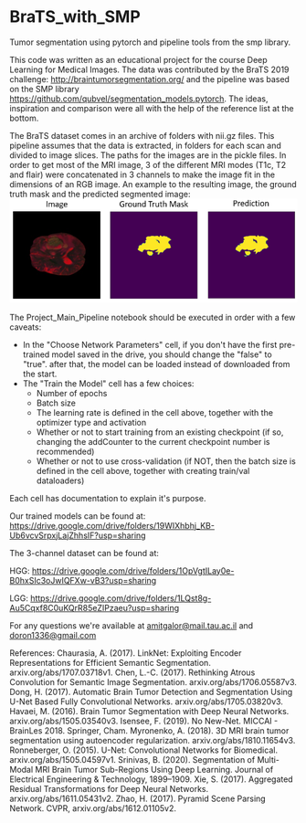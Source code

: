 # BraTS_with_SMP
Tumor segmentation using pytorch and pipeline tools from the smp library. 

This code was written as an educational project for the course Deep Learning for Medical Images. 
The data was contributed by the BraTS 2019 challenge: http://braintumorsegmentation.org/ and the pipeline was based on the SMP library https://github.com/qubvel/segmentation_models.pytorch. The ideas, inspiration and comparison were all with the help of the reference list at the bottom.


The BraTS dataset comes in an archive of folders with nii.gz files. This pipeline assumes that the data is extracted, in folders for each scan and divided to image slices. The paths for the images are in the pickle files.
In order to get most of the MRI image, 3 of the different MRI modes (T1c, T2 and flair) were concatenated in 3 channels to make the image fit in the dimensions of an RGB image.
An example to the resulting image, the ground truth mask and the predicted segmented image:
![example image](/example_image_59.PNG)

The Project_Main_Pipeline notebook should be executed in order with a few caveats:
- In the "Choose Network Parameters" cell, if you don't have the first pre-trained model saved in the drive, you should change the "false" to "true". after that, the model can be loaded instead of downloaded from the start.
- The "Train the Model" cell has a few choices: 
    - Number of epochs
    - Batch size
    - The learning rate is defined in the cell above, together with the optimizer type and activation
    - Whether or not to start training from an existing checkpoint (if so, changing the addCounter to the current checkpoint number is recommended)
    - Whether or not to use cross-validation (if NOT, then the batch size is defined in the cell above, together with creating train/val dataloaders)

Each cell has documentation to explain it's purpose.

Our trained models can be found at: https://drive.google.com/drive/folders/19WIXhbhj_KB-Ub6vcvSrpxjLajZhhsIF?usp=sharing

The 3-channel dataset can be found at:
 
HGG: https://drive.google.com/drive/folders/1OpVgtILay0e-B0hxSIc3oJwIQFXw-vB3?usp=sharing

LGG: https://drive.google.com/drive/folders/1LQst8g-Au5Cqxf8C0uKQrR85eZIPzaeu?usp=sharing

For any questions we're available at amitgalor@mail.tau.ac.il and doron1336@gmail.com


References:
Chaurasia, A. (2017). LinkNet: Exploiting Encoder Representations for Efficient Semantic Segmentation. arxiv.org/abs/1707.03718v1.
Chen, L.-C. (2017). Rethinking Atrous Convolution for Semantic Image Segmentation. arxiv.org/abs/1706.05587v3.
Dong, H. (2017). Automatic Brain Tumor Detection and Segmentation Using U-Net Based Fully Convolutional Networks. arxiv.org/abs/1705.03820v3.
Havaei, M. (2016). Brain Tumor Segmentation with Deep Neural Networks. arxiv.org/abs/1505.03540v3.
Isensee, F. (2019). No New-Net. MICCAI - BrainLes 2018. Springer, Cham.
Myronenko, A. (2018). 3D MRI brain tumor segmentation using autoencoder regularization. arxiv.org/abs/1810.11654v3.
Ronneberger, O. (2015). U-Net: Convolutional Networks for Biomedical. arxiv.org/abs/1505.04597v1.
Srinivas, B. (2020). Segmentation of Multi-Modal MRI Brain Tumor Sub-Regions Using Deep Learning. Journal of Electrical Engineering & Technology, 1899–1909.
Xie, S. (2017). Aggregated Residual Transformations for Deep Neural Networks. arxiv.org/abs/1611.05431v2.
Zhao, H. (2017). Pyramid Scene Parsing Network. CVPR, arxiv.org/abs/1612.01105v2.
